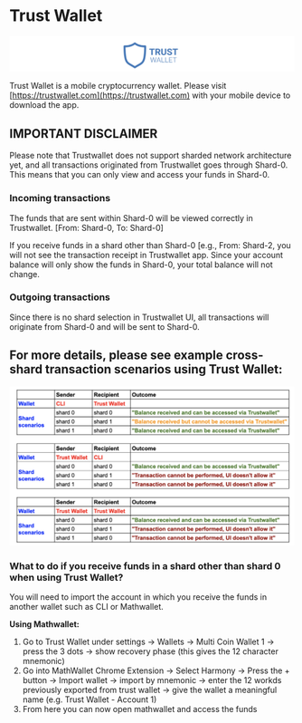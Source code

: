 # Trust Wallet

![](../../.gitbook/assets/screen-shot-2020-01-15-at-8.42.26-am.png)

Trust Wallet is a mobile cryptocurrency wallet. Please visit [https://trustwallet.com](https://trustwallet.com) with your mobile device to download the app.

## IMPORTANT DISCLAIMER

Please note that Trustwallet does not support sharded network architecture yet, and all transactions originated from Trustwallet goes through Shard-0. This means that you can only view and access your funds in Shard-0. 

### Incoming transactions

The funds that are sent within Shard-0 will be viewed correctly in Trustwallet. \[From: Shard-0, To: Shard-0\]

If you receive funds in a shard other than Shard-0 \[e.g., From: Shard-2, you will not see the transaction receipt in Trustwallet app. Since your account balance will only show the funds in Shard-0, your total balance will not change. 

### Outgoing transactions

Since there is no shard selection in Trustwallet UI, all transactions will originate from Shard-0 and will be sent to Shard-0.

## **For more details, please see example cross-shard transaction scenarios using Trust Wallet:**

![](../../.gitbook/assets/image%20%2831%29.png)



### What to do if you receive funds in a shard other than shard 0 when using Trust Wallet?

You will need to import the account in which you receive the funds in another wallet such as CLI or Mathwallet.

**Using Mathwallet:**

1. Go to Trust Wallet under settings -&gt; Wallets -&gt; Multi Coin Wallet 1 -&gt; press the 3 dots -&gt; show recovery phase \(this gives the 12 character mnemonic\)
2. Go into MathWallet Chrome Extension -&gt; Select Harmony -&gt; Press the + button -&gt; Import wallet -&gt; import by mnemonic -&gt; enter the 12 workds previously exported from trust wallet -&gt; give the wallet a meaningful name \(e.g. Trust Wallet - Account 1\) 
3. From here you can now open mathwallet and access the funds





